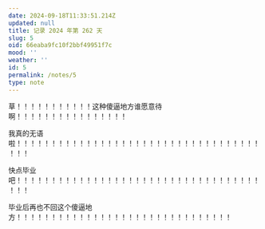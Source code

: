 ```yaml
---
date: 2024-09-18T11:33:51.214Z
updated: null
title: 记录 2024 年第 262 天
slug: 5
oid: 66eaba9fc10f2bbf49951f7c
mood: ''
weather: ''
id: 5
permalink: /notes/5
type: note
---
```



草！！！！！！！！！！！这种傻逼地方谁愿意待啊！！！！！！！！！！！！！！！！

我真的无语啦！！！！！！！！！！！！！！！！！！！！！！！！！！！！！！！！！！！！！！

快点毕业吧！！！！！！！！！！！！！！！！！！！！！！！！！！！！！！！！！！！！！！

毕业后再也不回这个傻逼地方！！！！！！！！！！！！！！！！！！！！！！！！！！！！！！！